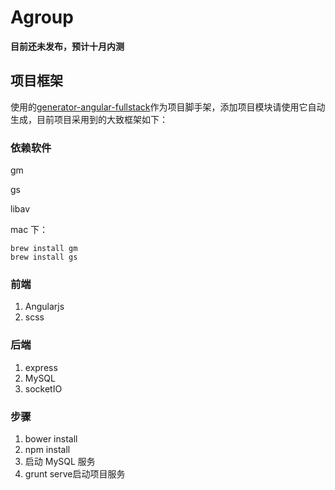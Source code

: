 # Agroup

**目前还未发布，预计十月内测**

## 项目框架

使用的[generator-angular-fullstack](https://github.com/DaftMonk/generator-angular-fullstack)作为项目脚手架，添加项目模块请使用它自动生成，目前项目采用到的大致框架如下：

### 依赖软件

gm

gs

libav

mac 下：

```
brew install gm
brew install gs
```

### 前端

1. Angularjs
2. scss 

### 后端

1. express
2. MySQL
2. socketIO

### 步骤

1. bower install
2. npm install
3. 启动 MySQL 服务
4. grunt serve启动项目服务

